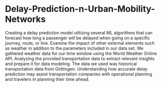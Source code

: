 # Delay-Prediction-n-Urban-Mobility-Networks
Creating a delay prediction model utilizing several ML algorithms that can forecast how long a passenger will be delayed when going on a specific journey, route, or line. Examine the impact of other external elements such as weather in addition to the parameters included in our data set. We gathered weather data for our time window using the World Weather Online API. Analyzing the provided transportation data to extract relevant insights and prepare it for data modeling. The data we used was historical transportation data from Göttingen. Understanding how accurate delay prediction may assist transportation companies with operational planning and travelers in planning their time ahead.
